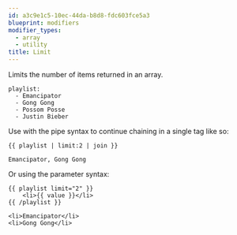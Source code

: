 ```yaml
---
id: a3c9e1c5-10ec-44da-b8d8-fdc603fce5a3
blueprint: modifiers
modifier_types:
  - array
  - utility
title: Limit
---
```

Limits the number of items returned in an array.

```.language-yaml
playlist:
  - Emancipator
  - Gong Gong
  - Possom Posse
  - Justin Bieber
```

Use with the pipe syntax to continue chaining in a single tag like so:

```
{{ playlist | limit:2 | join }}
```

```.language-output
Emancipator, Gong Gong
```

Or using the parameter syntax:

```
{{ playlist limit="2" }}
    <li>{{ value }}</li>
{{ /playlist }}
```

```.language-output
<li>Emancipator</li>
<li>Gong Gong</li>
```
